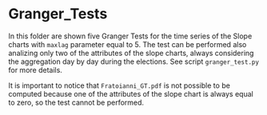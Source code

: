 # Granger_Tests

In this folder are shown five Granger Tests for the time series of the Slope charts with ```maxlag``` parameter equal to 5. The test can be performed also analizing only two of the attributes of the slope charts, always considering the aggregation day by day during the elections. See script ```granger_test.py``` for more details.

It is important to notice that ```Fratoianni_GT.pdf``` is not possible to be computed because one of the attributes of the slope chart is always equal to zero, so the test cannot be performed. 